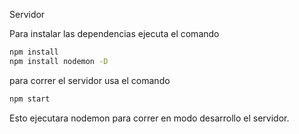Servidor

Para instalar las dependencias ejecuta el comando

```cmd
npm install
npm install nodemon -D
```

para correr el servidor usa el comando

```cmd
npm start 
```

Esto ejecutara nodemon para correr en modo desarrollo el servidor.
